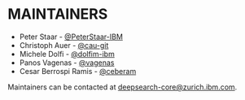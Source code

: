 # MAINTAINERS

- Peter Staar - [@PeterStaar-IBM](https://github.com/PeterStaar-IBM)
- Christoph Auer - [@cau-git](https://github.com/cau-git)
- Michele Dolfi - [@dolfim-ibm](https://github.com/dolfim-ibm)
- Panos Vagenas - [@vagenas](https://github.com/vagenas)
- Cesar Berrospi Ramis - [@ceberam](https://github.com/ceberam)


Maintainers can be contacted at [deepsearch-core@zurich.ibm.com](mailto:deepsearch-core@zurich.ibm.com).
